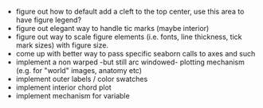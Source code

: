 - figure out how to default add a cleft to the top center, use this area to have figure legend?
- figure out elegant way to handle tic marks  (maybe interior)
- figure out way to scale figure elements (i.e. fonts, line thickness, tick mark sizes) with figure size.
- come up with better way to pass specific seaborn calls to axes and such
- implement a non warped -but still arc windowed- plotting mechanism (e.g. for "world" images, anatomy etc)
- implement outer labels / color swatches
- implement interior chord plot
- implement mechanism for variable 
